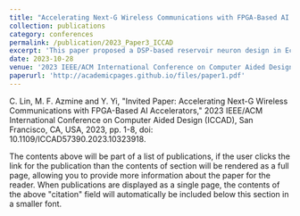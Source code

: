 ```yaml
---
title: "Accelerating Next-G Wireless Communications with FPGA-Based AI Accelerators"
collection: publications
category: conferences
permalink: /publication/2023_Paper3_ICCAD
excerpt: 'This paper proposed a DSP-based reservoir neuron design in Echo State Network, and tested it in MIMO-OFDM symbol detection task using an SDR/FPGA testbed.'
date: 2023-10-28
venue: '2023 IEEE/ACM International Conference on Computer Aided Design (ICCAD)'
paperurl: 'http://academicpages.github.io/files/paper1.pdf'
---
```


C. Lin, M. F. Azmine and Y. Yi, "Invited Paper: Accelerating Next-G Wireless Communications with FPGA-Based AI Accelerators," 2023 IEEE/ACM International Conference on Computer Aided Design (ICCAD), San Francisco, CA, USA, 2023, pp. 1-8, doi: 10.1109/ICCAD57390.2023.10323918.

The contents above will be part of a list of publications, if the user clicks the link for the publication than the contents of section will be rendered as a full page, allowing you to provide more information about the paper for the reader. When publications are displayed as a single page, the contents of the above "citation" field will automatically be included below this section in a smaller font.
